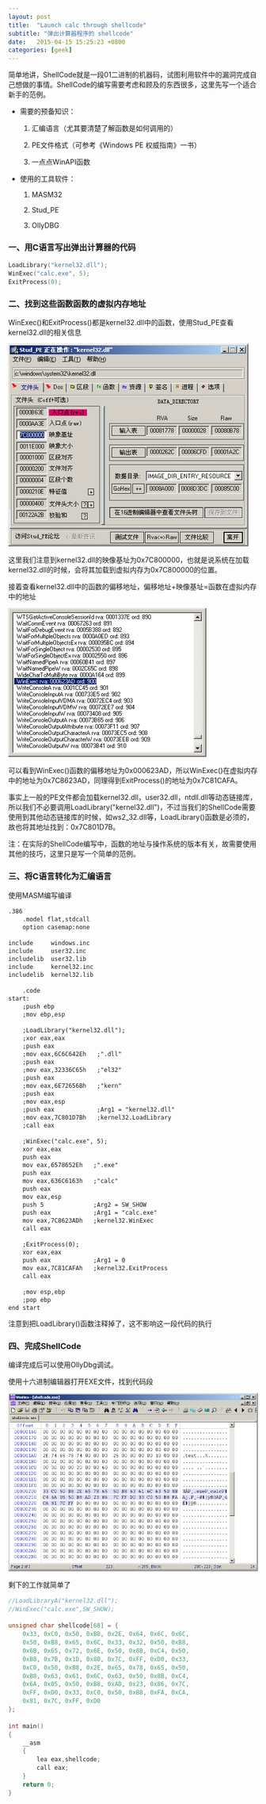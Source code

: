 ```yaml
---
layout: post
title:  "Launch calc through shellcode"
subtitle: "弹出计算器程序的 shellcode"
date:   2015-04-15 15:25:23 +0800
categories: [geek]
---
```


简单地讲，ShellCode就是一段01二进制的机器码，试图利用软件中的漏洞完成自己想做的事情。ShellCode的编写需要考虑和顾及的东西很多，这里先写一个适合新手的范例。

* 需要的预备知识：

	1. 汇编语言（尤其要清楚了解函数是如何调用的）

	2. PE文件格式（可参考《Windows PE 权威指南》一书）

	3. 一点点WinAPI函数

* 使用的工具软件：

	1. MASM32

	2. Stud_PE

	3. OllyDBG

### 一、用C语言写出弹出计算器的代码
```c
LoadLibrary("kernel32.dll");
WinExec("calc.exe", 5);
ExitProcess(0);
```

### 二、找到这些函数函数的虚拟内存地址
WinExec()和ExitProcess()都是kernel32.dll中的函数，使用Stud_PE查看kernel32.dll的相关信息

![](/images/shellcode00.png)

这里我们注意到kernel32.dll的映像基址为0x7C800000，也就是说系统在加载kernel32.dll的时候，会将其加载到虚拟内存为0x7C800000的位置。

接着查看kernel32.dll中的函数的偏移地址，偏移地址+映像基址=函数在虚拟内存中的地址

![](/images/shellcode01.png)

可以看到WinExec()函数的偏移地址为0x000623AD，所以WinExec()在虚拟内存中的地址为0x7C8623AD，同理得到ExitProcess()的地址为0x7C81CAFA。

事实上一般的PE文件都会加载kernel32.dll，user32.dll，ntdll.dll等动态链接库，所以我们不必要调用LoadLibrary("kernel32.dll")，不过当我们的ShellCode需要使用到其他动态链接库的时候，如ws2_32.dll等，LoadLibrary()函数是必须的，故也将其地址找到：0x7C801D7B。

注：在实际的ShellCode编写中，函数的地址与操作系统的版本有关，故需要使用其他的技巧，这里只是写一个简单的范例。

### 三、将C语言转化为汇编语言

使用MASM编写编译

```
.386
    .model flat,stdcall
    option casemap:none

include     windows.inc
include     user32.inc
includelib  user32.lib
include     kernel32.inc
includelib  kernel32.lib

    .code
start:
    ;push ebp
    ;mov ebp,esp

    ;LoadLibrary("kernel32.dll");
    ;xor eax,eax
    ;push eax
    ;mov eax,6C6C642Eh   ;".dll"
    ;push eax
    ;mov eax,32336C65h   ;"el32"
    ;push eax
    ;mov eax,6E72656Bh   ;"kern"
    ;push eax
    ;mov eax,esp
    ;push eax            ;Arg1 = "kernel32.dll"
    ;mov eax,7C801D7Bh   ;kernel32.LoadLibrary
    ;call eax

    ;WinExec("calc.exe", 5);
    xor eax,eax
    push eax
    mov eax,6578652Eh   ;".exe"
    push eax
    mov eax,636C6163h   ;"calc"
    push eax
    mov eax,esp
    push 5              ;Arg2 = SW_SHOW
    push eax            ;Arg1 = "calc.exe"
    mov eax,7C8623ADh   ;kernel32.WinExec
    call eax

    ;ExitProcess(0);
    xor eax,eax
    push eax            ;Arg1 = 0
    mov eax,7C81CAFAh   ;kernel32.ExitProcess
    call eax

    ;mov esp,ebp
    ;pop ebp
end start
```

注意到把LoadLibrary()函数注释掉了，这不影响这一段代码的执行

### 四、完成ShellCode

编译完成后可以使用OllyDbg调试。

使用十六进制编辑器打开EXE文件，找到代码段

![](/images/shellcode02.png)

剩下的工作就简单了

```c
//LoadLibraryA("kernel32.dll");
//WinExec("calc.exe",SW_SHOW);

unsigned char shellcode[68] = {
    0x33, 0xC0, 0x50, 0xB8, 0x2E, 0x64, 0x6C, 0x6C, 
    0x50, 0xB8, 0x65, 0x6C, 0x33, 0x32, 0x50, 0xB8, 
    0x6B, 0x65, 0x72, 0x6E, 0x50, 0x8B, 0xC4, 0x50, 
    0xB8, 0x7B, 0x1D, 0x80, 0x7C, 0xFF, 0xD0, 0x33, 
    0xC0, 0x50, 0xB8, 0x2E, 0x65, 0x78, 0x65, 0x50, 
    0xB8, 0x63, 0x61, 0x6C, 0x63, 0x50, 0x8B, 0xC4, 
    0x6A, 0x05, 0x50, 0xB8, 0xAD, 0x23, 0x86, 0x7C, 
    0xFF, 0xD0, 0x33, 0xC0, 0x50, 0xB8, 0xFA, 0xCA, 
    0x81, 0x7C, 0xFF, 0xD0
};

int main()
{
    __asm
    {
        lea eax,shellcode;
        call eax;
    }
    return 0;
}
```